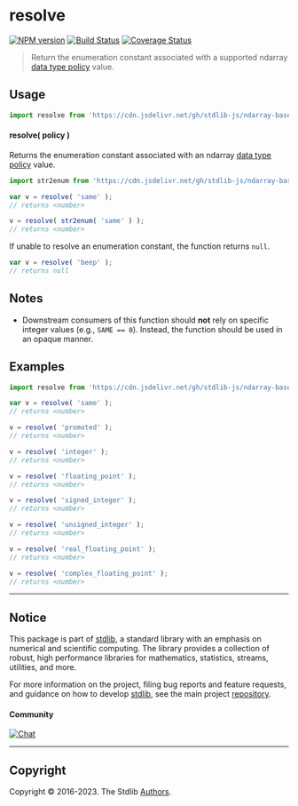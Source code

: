 <!--

@license Apache-2.0

Copyright (c) 2023 The Stdlib Authors.

Licensed under the Apache License, Version 2.0 (the "License");
you may not use this file except in compliance with the License.
You may obtain a copy of the License at

   http://www.apache.org/licenses/LICENSE-2.0

Unless required by applicable law or agreed to in writing, software
distributed under the License is distributed on an "AS IS" BASIS,
WITHOUT WARRANTIES OR CONDITIONS OF ANY KIND, either express or implied.
See the License for the specific language governing permissions and
limitations under the License.

-->

# resolve

[![NPM version][npm-image]][npm-url] [![Build Status][test-image]][test-url] [![Coverage Status][coverage-image]][coverage-url] <!-- [![dependencies][dependencies-image]][dependencies-url] -->

> Return the enumeration constant associated with a supported ndarray [data type policy][@stdlib/ndarray/output-dtype-policies] value.

<!-- Section to include introductory text. Make sure to keep an empty line after the intro `section` element and another before the `/section` close. -->

<section class="intro">

</section>

<!-- /.intro -->

<!-- Package usage documentation. -->



<section class="usage">

## Usage

```javascript
import resolve from 'https://cdn.jsdelivr.net/gh/stdlib-js/ndarray-base-output-policy-resolve-enum@deno/mod.js';
```

#### resolve( policy )

Returns the enumeration constant associated with an ndarray [data type policy][@stdlib/ndarray/output-dtype-policies] value.

```javascript
import str2enum from 'https://cdn.jsdelivr.net/gh/stdlib-js/ndarray-base-output-policy-str2enum@deno/mod.js';

var v = resolve( 'same' );
// returns <number>

v = resolve( str2enum( 'same' ) );
// returns <number>
```

If unable to resolve an enumeration constant, the function returns `null`.

```javascript
var v = resolve( 'beep' );
// returns null
```

</section>

<!-- /.usage -->

<!-- Package usage notes. Make sure to keep an empty line after the `section` element and another before the `/section` close. -->

<section class="notes">

## Notes

-   Downstream consumers of this function should **not** rely on specific integer values (e.g., `SAME == 0`). Instead, the function should be used in an opaque manner.

</section>

<!-- /.notes -->

<!-- Package usage examples. -->

<section class="examples">

## Examples

<!-- eslint no-undef: "error" -->

```javascript
import resolve from 'https://cdn.jsdelivr.net/gh/stdlib-js/ndarray-base-output-policy-resolve-enum@deno/mod.js';

var v = resolve( 'same' );
// returns <number>

v = resolve( 'promoted' );
// returns <number>

v = resolve( 'integer' );
// returns <number>

v = resolve( 'floating_point' );
// returns <number>

v = resolve( 'signed_integer' );
// returns <number>

v = resolve( 'unsigned_integer' );
// returns <number>

v = resolve( 'real_floating_point' );
// returns <number>

v = resolve( 'complex_floating_point' );
// returns <number>
```

</section>

<!-- /.examples -->

<!-- Section to include cited references. If references are included, add a horizontal rule *before* the section. Make sure to keep an empty line after the `section` element and another before the `/section` close. -->

<section class="references">

</section>

<!-- /.references -->

<!-- Section for related `stdlib` packages. Do not manually edit this section, as it is automatically populated. -->

<section class="related">

</section>

<!-- /.related -->

<!-- Section for all links. Make sure to keep an empty line after the `section` element and another before the `/section` close. -->


<section class="main-repo" >

* * *

## Notice

This package is part of [stdlib][stdlib], a standard library with an emphasis on numerical and scientific computing. The library provides a collection of robust, high performance libraries for mathematics, statistics, streams, utilities, and more.

For more information on the project, filing bug reports and feature requests, and guidance on how to develop [stdlib][stdlib], see the main project [repository][stdlib].

#### Community

[![Chat][chat-image]][chat-url]

---

## Copyright

Copyright &copy; 2016-2023. The Stdlib [Authors][stdlib-authors].

</section>

<!-- /.stdlib -->

<!-- Section for all links. Make sure to keep an empty line after the `section` element and another before the `/section` close. -->

<section class="links">

[npm-image]: http://img.shields.io/npm/v/@stdlib/ndarray-base-output-policy-resolve-enum.svg
[npm-url]: https://npmjs.org/package/@stdlib/ndarray-base-output-policy-resolve-enum

[test-image]: https://github.com/stdlib-js/ndarray-base-output-policy-resolve-enum/actions/workflows/test.yml/badge.svg?branch=main
[test-url]: https://github.com/stdlib-js/ndarray-base-output-policy-resolve-enum/actions/workflows/test.yml?query=branch:main

[coverage-image]: https://img.shields.io/codecov/c/github/stdlib-js/ndarray-base-output-policy-resolve-enum/main.svg
[coverage-url]: https://codecov.io/github/stdlib-js/ndarray-base-output-policy-resolve-enum?branch=main

<!--

[dependencies-image]: https://img.shields.io/david/stdlib-js/ndarray-base-output-policy-resolve-enum.svg
[dependencies-url]: https://david-dm.org/stdlib-js/ndarray-base-output-policy-resolve-enum/main

-->

[chat-image]: https://img.shields.io/gitter/room/stdlib-js/stdlib.svg
[chat-url]: https://app.gitter.im/#/room/#stdlib-js_stdlib:gitter.im

[stdlib]: https://github.com/stdlib-js/stdlib

[stdlib-authors]: https://github.com/stdlib-js/stdlib/graphs/contributors

[umd]: https://github.com/umdjs/umd
[es-module]: https://developer.mozilla.org/en-US/docs/Web/JavaScript/Guide/Modules

[deno-url]: https://github.com/stdlib-js/ndarray-base-output-policy-resolve-enum/tree/deno
[umd-url]: https://github.com/stdlib-js/ndarray-base-output-policy-resolve-enum/tree/umd
[esm-url]: https://github.com/stdlib-js/ndarray-base-output-policy-resolve-enum/tree/esm
[branches-url]: https://github.com/stdlib-js/ndarray-base-output-policy-resolve-enum/blob/main/branches.md

[@stdlib/ndarray/output-dtype-policies]: https://github.com/stdlib-js/stdlib/tree/deno

</section>

<!-- /.links -->
